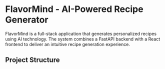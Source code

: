 # FlavorMind - AI-Powered Recipe Generator

FlavorMind is a full-stack application that generates personalized recipes using AI technology. The system combines a FastAPI backend with a React frontend to deliver an intuitive recipe generation experience.

## Project Structure
